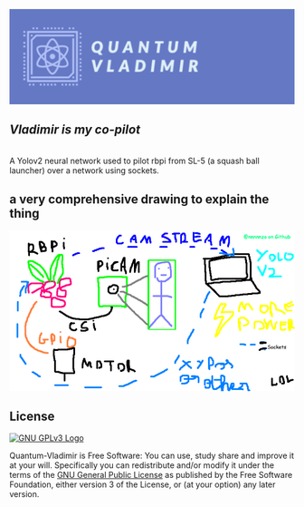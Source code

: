 ![](https://raw.githubusercontent.com/nnnnnzo/Quantum-Vladimir/main/Assets/badge.png)
## *Vladimir is my co-pilot*
<br>A Yolov2 neural network used to pilot rbpi from SL-5 (a squash ball launcher) over a network using sockets.

## a very comprehensive drawing to explain the thing
![](https://raw.githubusercontent.com/nnnnnzo/Quantum-Vladimir/main/Assets/Schema%20lol.png)

## License

[![GNU GPLv3 Logo](https://www.gnu.org/graphics/gplv3-127x51.png)](http://www.gnu.org/licenses/gpl-3.0.en.html)  

Quantum-Vladimir is Free Software: You can use, study share and improve it at your
will. Specifically you can redistribute and/or modify it under the terms of the
[GNU General Public License](https://www.gnu.org/licenses/gpl.html) as
published by the Free Software Foundation, either version 3 of the License, or
(at your option) any later version.
